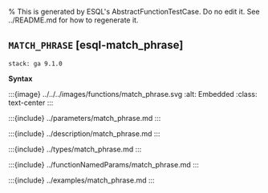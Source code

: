 % This is generated by ESQL's AbstractFunctionTestCase. Do no edit it. See ../README.md for how to regenerate it.

## `MATCH_PHRASE` [esql-match_phrase]
```{applies_to}
stack: ga 9.1.0
```

**Syntax**

:::{image} ../../../images/functions/match_phrase.svg
:alt: Embedded
:class: text-center
:::


:::{include} ../parameters/match_phrase.md
:::

:::{include} ../description/match_phrase.md
:::

:::{include} ../types/match_phrase.md
:::

:::{include} ../functionNamedParams/match_phrase.md
:::

:::{include} ../examples/match_phrase.md
:::
